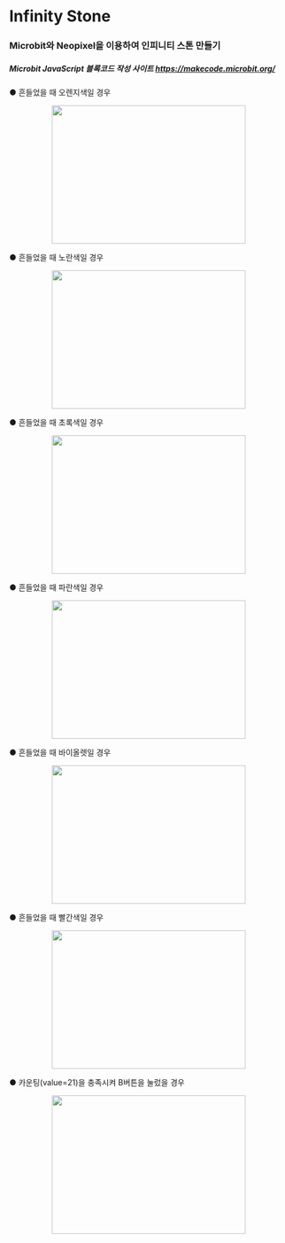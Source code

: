 # Infinity Stone

### Microbit와 Neopixel을 이용하여 인피니티 스톤 만들기

##### Microbit JavaScript 블록코드 작성 사이트 https://makecode.microbit.org/


 ● 흔들었을 때 오렌지색일 경우
  <center><img src="https://user-images.githubusercontent.com/42378048/86900972-f7f32500-c146-11ea-9e98-285ebc01c220.png" alt="" height="250px" width="350px"/></center>

 ● 흔들었을 때 노란색일 경우 
  <center><img src="https://user-images.githubusercontent.com/42378048/86900953-f3c70780-c146-11ea-92c9-8d4406e99ea1.png" alt="" height="250px" width="350px"/></center>
  
 ● 흔들었을 때 초록색일 경우 
  <center><img src="https://user-images.githubusercontent.com/42378048/86900965-f6c1f800-c146-11ea-80e7-3a0d5b273465.png" alt="" height="250px" width="350px"/></center>

 ● 흔들었을 때 파란색일 경우 
  <center><img src="https://user-images.githubusercontent.com/42378048/86900961-f6296180-c146-11ea-92c2-2003b84113a3.png" alt="" height="250px" width="350px"/></center>

 ● 흔들었을 때 바이올렛일 경우 
  <center><img src="https://user-images.githubusercontent.com/42378048/86900977-f9245200-c146-11ea-8d5a-f250428624b7.png" alt="" height="250px" width="350px"/></center>

 ● 흔들었을 때 빨간색일 경우 
  <center><img src="https://user-images.githubusercontent.com/42378048/86900973-f88bbb80-c146-11ea-8039-2977d3e923f1.png" alt="" height="250px" width="350px"/></center>

● 카운팅(value=21)을 충족시켜 B버튼을 눌렀을 경우
  <center><img src="https://user-images.githubusercontent.com/42378048/86900969-f75a8e80-c146-11ea-9ed8-2b2b9000342b.png" alt="" height="250px" width="350px"/></center>